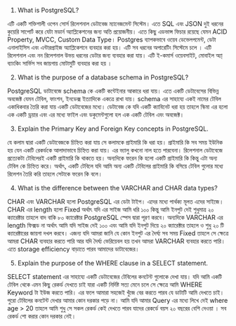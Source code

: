 1. What is PostgreSQL?

এটি একটি শক্তিশালী ওপেন সোর্স রিলেশনাল ডেটাবেজ ম্যানেজমেন্ট সিস্টেম। এতে SQL এবং JSON দুই ধরনের কুয়েরি সাপোর্ট করে যেটা মডার্ন অ্যাপ্লিকেশনের জন্য অতি প্রয়োজনীয়। এতে কিছু এডভান্স ফিচার রয়েছে যেমন ACID Property, MVCC, Custom Data Type। Postgres ব্যাপকভাবে ওয়েব ডেভেলপমেন্ট, ডেটা এনালাইসিস এবং এন্টারপ্রাইজ অ্যাপ্লিকেশনে ব্যবহার করা হয়। এটি সব ধরনের অপারেটিং সিস্টেমে চলে । এটি রিলেশনাল এবং নন রিলেশনাল উভয় ধরনের ডেটার জন্য ব্যবহার করা যায়। এটি ই-কমার্স ওয়েবসাইট, মোবাইল অ্যা্‌ ব্যাংকিং সার্ভিস সব জায়গায় মোটামুটি ব্যবহার করা হয় ।

2. What is the purpose of a database schema in PostgreSQL?

PostgreSQL ডাটাবেজে  schema কে একটি কন্টেইনার আকারে ধরা যায়। এতে একটি ডেটাবেসের বিভিন্ন অবজেক্ট যেমন টেবিল, ফাংশন, ইনডেক্স ইত্যাদিকে একত্রে রাখা যায়। schema এর সাহায্যে একই নামের টেবিল একাধিকবার তৈরি করা যায় একটি ডেটাবেজের মধ্যে। ডেটাবেজ কে যদি একটি ক্যাবিনেট ধরা হয় তাহলে স্কিমা এর হলো এক একটি ড্রয়ার এবং এর মধ্যে ফাইল এবং ডকুমেন্টগুলো হল এক একটি টেবিল এবং অবজেক্ট।


3. Explain the Primary Key and Foreign Key concepts in PostgreSQL.

যে কলাম দ্বারা একটি ডেটাবেজকে চিহ্নিত করা যায় সে কলামকে প্রাইমারি কি ধরা হয়। প্রাইমারি কি সব সময় ইউনিক হয় যেন একটি রেকর্ডকে আলাদাভাবে চিহ্নিত করা যায়। এর ভ্যালু কখনো নাল হতে পারবেনা। রিলেশনাল ডেটাবেজে প্রত্যেকটা টেবিলেরই একটি প্রাইমারি কি থাকতে হয়। অন্যদিকে ফরেন কি হলো একটি প্রাইমারি কি কিন্তু এটা অন্য টেবিল কে চিহ্নিত করে। অর্থাৎ, একটি টেবিলে যদি আমি অন্য একটি টেবিলের প্রাইমারি কি বসিয়ে টেবিল গুলোর মধ্যে রিলেশন তৈরি করি তাহলে সেটাকে ফরেন কি বলে।

4. What is the difference between the VARCHAR and CHAR data types?

CHAR এবং VARCHAR হলো PostgreSQL এর ডেটা টাইপ। এদের মধ্যে পার্থক্য মূলত এদের সাইজে। CHAR এর length হলো Fixed অর্থাৎ যদি এর সাইজ আমি ধরি ১০০ কিন্তু আমি ইনপুট দেই শুধুমাত্র ২০ ক্যারেক্টার তাহলে বাদ বাকি ৮০ ক্যারেক্টার PostgreSQL স্পেস দ্বারা পূরণ করবে। অন্যদিকে VARCHAR এর length ফিক্সড না অর্থাৎ আমি যদি সাইজ দেই ১০০ এবং আমি যদি ইনপুট দিয়ে ২০ ক্যারেক্টার তাহলে ও শুধু ২০ টি ক্যারেক্টারের জায়গা দখল করবে। এজন্য যদি আমরা জানি যে কোন ইনপুট এর দৈর্ঘ্য সব সময় Fixed তাহলে সে ক্ষেত্রে আমরা CHAR ব্যবহার করতে পারি আর যদি দৈর্ঘ্য ভেরিয়েবল হয় তখন আমরা VARCHAR ব্যবহার করতে পারি। এতে storage efficiency বাড়াতে পারব আমাদের ডাটাবেজের।

5. Explain the purpose of the WHERE clause in a SELECT statement.

SELECT statement এর সাহায্যে একটি ডেটাবেজের টেবিলের কনটেন্ট গুলোকে দেখা যায়। যদি আমি একটি টেবিল থেকে এমন কিছু রেকর্ড দেখতে চাই যারা একটি নির্দিষ্ট সত্য মেনে চলে সে ক্ষেত্রে আমি WHERE Keyword টা ইউজ করতে পারি। এর ফলে আমারা সহজেই খুঁজে বের করতে পারব যে ডাটাটি আমি দেখতে চাই। পুরো টেবিলের কনটেন্ট দেখার আমার কোন দরকার পড়ে না। আমি যদি আমার Query এর মধ্যে লিখে দেই where age > 20 তাহলে আমি শুধু সে সকল রেকর্ড কেই দেখতে পারব যাদের রেকর্ডে বয়স ২০ বছরের বেশি দেওয়া । সব রেকর্ড শো করার কোন দরকার নেই।